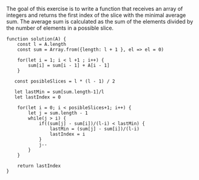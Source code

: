 The goal of this exercise is to write a function that receives an array of integers and returns the first index of the slice with the minimal average sum.
The average sum is calculated as the sum of the elements divided by the number of elements in a possible slice.


```
function solution(A) {
    const l = A.length
    const sum = Array.from({length: l + 1 }, el => el = 0)

    for(let i = 1; i < l +1 ; i++) {
        sum[i] = sum[i - 1] + A[i - 1]
    }

   const posibleSlices = l * (l - 1) / 2
   
   let lastMin = sum[sum.length-1]/l
   let lastIndex = 0

    for(let i = 0; i < posibleSlices+1; i++) {
        let j = sum.length - 1
        while(j > i) {
            if((sum[j] - sum[i])/(l-i) < lastMin) {
                lastMin = (sum[j] - sum[i])/(l-i)
                lastIndex = i
            }
            j--
        }
    }

    return lastIndex
}
```
